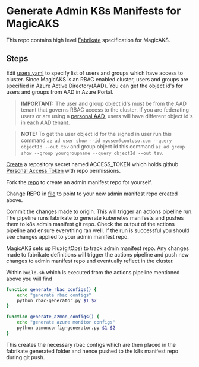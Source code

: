 # Generate Admin K8s Manifests for MagicAKS

This repo contains high level [Fabrikate](https://github.com/microsoft/fabrikate) specification for MagicAKS.

## Steps

Edit [users.yaml](users.yaml) to specify list of users and groups which have access to cluster. Since MagicAKS is an RBAC enabled cluster, users and groups are specified in Azure Active Directory(AAD). You can get the object id's for users and groups from AAD in Azure Portal.

> **IMPORTANT:** The user and group object id's must be from the AAD tenant that governs RBAC access to the cluster. If you are federating users or are using a [personal AAD](https://docs.microsoft.com/en-us/azure/active-directory/fundamentals/active-directory-access-create-new-tenant), users will have different object id's in each AAD tenant.

> **NOTE:** To get the user object id for the signed in user run this command ```az ad user show --id myuser@contoso.com --query objectId --out tsv``` and group object id this command ```az ad group show --group yourgroupname --query objectId --out tsv```.

[Create](https://docs.github.com/en/actions/reference/encrypted-secrets#creating-encrypted-secrets-for-a-repository) a repository secret named ACCESS_TOKEN which holds github [Personal Access Token](https://docs.github.com/en/github/authenticating-to-github/creating-a-personal-access-token) with repo permissions.

Fork the [repo](https://github.com/magicaks/k8smanifests) to create an admin manifest repo for yourself.

Change **REPO** in [file](.github/workflows/main.yml) to point to your new admin manifest repo created above.

Commit the changes made to origin. This will trigger an actions pipeline run. The pipeline runs fabrikate to generate kubenetes manifests and pushes them to k8s admin manifest git repo. Check the output of the actions pipeline and ensure everything ran well. If the run is successful you should see changes applied to your admin manifest repo.

MagicAKS sets up Flux(gitOps) to track admin manifest repo. Any changes made to fabrikate definitions will trigger the actions pipeline and push new changes to admin manifest repo and eventually reflect in the cluster.

Within ``build.sh`` which is executed from the actions pipeline mentioned above you will find

```bash
function generate_rbac_configs() {
    echo "generate rbac configs"
    python rbac-generator.py $1 $2
}

function generate_azmon_configs() {
    echo "generate azure monitor configs"
    python azmonconfig-generator.py $1 $2
}
```

This creates the necessary rbac configs which are then placed in the fabrikate generated folder and hence pushed to the k8s manifest repo during git push.
